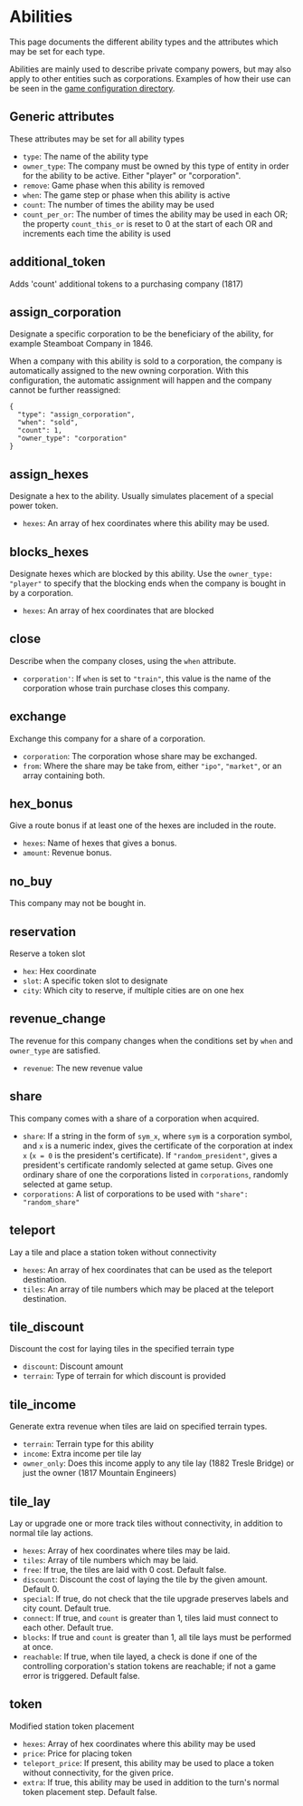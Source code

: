 # Abilities

This page documents the different ability types and the attributes
which may be set for each type.

Abilities are mainly used to describe private company powers, but may
also apply to other entities such as corporations. Examples of how
their use can be seen in the [game configuration
directory](../config/game).

## Generic attributes

These attributes may be set for all ability types

- `type`: The name of the ability type
- `owner_type`: The company must be owned by this type of entity in
  order for the ability to be active. Either "player" or
  "corporation".
- `remove`: Game phase when this ability is removed
- `when`: The game step or phase when this ability is active
- `count`: The number of times the ability may be used
- `count_per_or`: The number of times the ability may be used in each OR; the
  property `count_this_or` is reset to 0 at the start of each OR and increments
  each time the ability is used

## additional_token

Adds 'count' additional tokens to a purchasing company (1817)

## assign_corporation

Designate a specific corporation to be the beneficiary of the ability,
for example Steamboat Company in 1846.

When a company with this ability is sold to a corporation, the company is
automatically assigned to the new owning corporation. With this configuration,
the automatic assignment will happen and the company cannot be further
reassigned:

```
{
  "type": "assign_corporation",
  "when": "sold",
  "count": 1,
  "owner_type": "corporation"
}
```

## assign_hexes

Designate a hex to the ability. Usually simulates placement of a
special power token.

- `hexes`: An array of hex coordinates where this ability may be used.

## blocks_hexes

Designate hexes which are blocked by this ability. Use the
`owner_type: "player"` to specify that the blocking ends when the
company is bought in by a corporation.

- `hexes`: An array of hex coordinates that are blocked

## close

Describe when the company closes, using the `when` attribute.

- `corporation'`: If `when` is set to `"train"`, this value is the name
of the corporation whose train purchase closes this company.

## exchange

Exchange this company for a share of a corporation.

- `corporation`: The corporation whose share may be exchanged.
- `from`: Where the share may be take from, either `"ipo"`,
  `"market"`, or an array containing both.

## hex_bonus

Give a route bonus if at least one of the hexes are included in the route.

- `hexes`: Name of hexes that gives a bonus.
- `amount`: Revenue bonus.

## no_buy

This company may not be bought in.

## reservation

Reserve a token slot

- `hex`: Hex coordinate
- `slot`: A specific token slot to designate
- `city`: Which city to reserve, if multiple cities are on one hex

## revenue_change

The revenue for this company changes when the conditions set by `when`
and `owner_type` are satisfied.

- `revenue`: The new revenue value

## share

This company comes with a share of a corporation when acquired.

- `share`: If a string in the form of `sym_x`, where `sym` is a
  corporation symbol, and `x` is a numeric index, gives the
  certificate of the corporation at index `x` (`x = 0` is the
  president's certificate). If `"random_president"`, gives a
  president's certificate randomly selected at game setup. Gives one
  ordinary share of one the corporations listed in `corporations`,
  randomly selected at game setup.
- `corporations`: A list of corporations to be used with `"share":
  "random_share"`

## teleport

Lay a tile and place a station token without connectivity

- `hexes`: An array of hex coordinates that can be used as the
  teleport destination.
- `tiles`: An array of tile numbers which may be placed at the
  teleport destination.

## tile_discount

Discount the cost for laying tiles in the specified terrain type

- `discount`: Discount amount
- `terrain`: Type of terrain for which discount is provided

## tile_income

Generate extra revenue when tiles are laid on specified terrain types.

- `terrain`: Terrain type for this ability
- `income`: Extra income per tile lay
- `owner_only`: Does this income apply to any tile lay (1882 Tresle Bridge) or just the owner (1817 Mountain Engineers)

## tile_lay

Lay or upgrade one or more track tiles without connectivity, in addition to
normal tile lay actions.

- `hexes`: Array of hex coordinates where tiles may be laid.
- `tiles`: Array of tile numbers which may be laid.
- `free`: If true, the tiles are laid with 0 cost. Default false.
- `discount`: Discount the cost of laying the tile by the given
  amount. Default 0.
- `special`: If true, do not check that the tile upgrade preserves
  labels and city count. Default true.
- `connect`: If true, and `count` is greater than 1, tiles laid must
  connect to each other. Default true.
- `blocks`: If true and `count` is greater than 1, all tile lays must
  be performed at once.
- `reachable`: If true, when tile layed, a check is done if one of the
  controlling corporation's station tokens are reachable; if not a game
  error is triggered. Default false.

## token

Modified station token placement

- `hexes`: Array of hex coordinates where this ability may be used
- `price`: Price for placing token
- `teleport_price`: If present, this ability may be used to place a
  token without connectivity, for the given price.
- `extra`: If true, this ability may be used in addition to the turn's
  normal token placement step. Default false.
